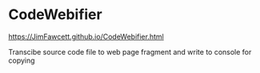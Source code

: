 # CodeWebifier

https://JimFawcett.github.io/CodeWebifier.html

Transcibe source code file to web page fragment and write to console for copying
